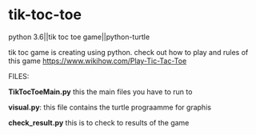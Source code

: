 # tik-toc-toe
python 3.6||tik toc toe game||python-turtle


tik toc game is creating using python. check out how to play and rules of this game https://www.wikihow.com/Play-Tic-Tac-Toe

FILES:

**TikTocToeMain.py**
 this the main files you have to run to
 
 
 **visual.py**:
 this file contains the turtle prograamme for graphis
 
 
 
 **check_result.py**
 this is to check to results of the game
